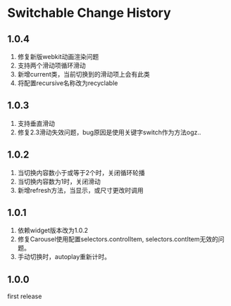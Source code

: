 # Switchable Change History

## 1.0.4
1. 修复新版webkit动画渲染问题
2. 支持两个滑动项循环滑动
3. 新增current类，当前切换到的滑动项上会有此类
3. 将配置recursive名称改为recyclable

## 1.0.3
1. 支持垂直滑动
2. 修复2.3滑动失效问题，bug原因是使用关键字switch作为方法ogz..

## 1.0.2
1. 当切换内容数小于或等于2个时，关闭循环轮播
2. 当切换内容数为1时，关闭滑动
3. 新增refresh方法，当显示，或尺寸更改时调用

## 1.0.1
1. 依赖widget版本改为1.0.2
2. 修复Carousel使用配置selectors.controlItem, selectors.contItem无效的问题。
3. 手动切换时，autoplay重新计时。


## 1.0.0
first release
